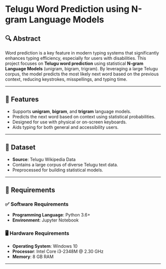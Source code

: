 # Telugu Word Prediction using N-gram Language Models

## 🔍 Abstract

Word prediction is a key feature in modern typing systems that significantly enhances typing efficiency, especially for users with disabilities. This project focuses on **Telugu word prediction** using statistical **N-gram Language Models** (unigram, bigram, trigram). By leveraging a large Telugu corpus, the model predicts the most likely next word based on the previous context, reducing keystrokes, misspellings, and typing time.

---

## 📌 Features

- Supports **unigram**, **bigram**, and **trigram** language models.
- Predicts the next word based on context using statistical probabilities.
- Designed for use with physical or on-screen keyboards.
- Aids typing for both general and accessibility users.

---

## 📁 Dataset

- **Source**: Telugu Wikipedia Data
- Contains a large corpus of diverse Telugu text data.
- Preprocessed for building statistical models.

---

## 🧰 Requirements

### ✅ Software Requirements

- **Programming Language**: Python 3.6+
- **Environment**: Jupyter Notebook


### 🖥️ Hardware Requirements

- **Operating System**: Windows 10
- **Processor**: Intel Core i3-2348M @ 2.30 GHz
- **Memory**: 8 GB RAM

---

